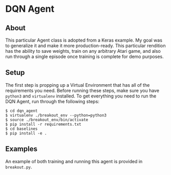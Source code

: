# DQN Agent

## About
This particular Agent class is adopted from a Keras example. My goal was to generalize it and make it more production-ready. This particular rendition has the ability to save weights, train on any arbitrary Atari game, and also run through a single episode once training is complete for demo purposes.

## Setup
The first step is propping up a Virtual Environment that has all of the requirements you need. Before running these steps, make sure you have `python3` and `virtualenv` installed. To get everything you need to run the DQN Agent, run through the following steps:
```
$ cd dqn_agent
$ virtualenv ./breakout_env --python=python3
$ source ./breakout_env/bin/activate
$ pip install -r requirements.txt
$ cd baselines
$ pip install -e .
```

## Examples
An example of both training and running this agent is provided in `breakout.py`.